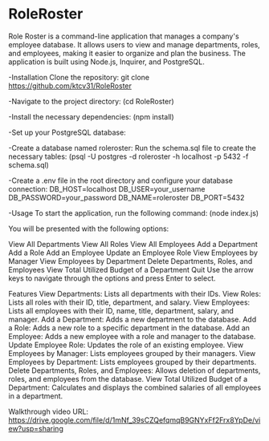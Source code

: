 # RoleRoster
Role Roster is a command-line application that manages a company's employee database. It allows users to view and manage departments, roles, and employees, making it easier to organize and plan the business. The application is built using Node.js, Inquirer, and PostgreSQL.

-Installation
Clone the repository:
git clone https://github.com/ktcv31/RoleRoster

-Navigate to the project directory:
(cd RoleRoster)

-Install the necessary dependencies:
(npm install)

-Set up your PostgreSQL database:

-Create a database named roleroster:
   Run the schema.sql file to create the necessary tables:
(psql -U postgres -d roleroster -h localhost -p 5432 -f schema.sql)

-Create a .env file in the root directory and configure your database connection:
DB_HOST=localhost
DB_USER=your_username
DB_PASSWORD=your_password
DB_NAME=roleroster
DB_PORT=5432

-Usage
  To start the application, run the following command:
(node index.js)

You will be presented with the following options:

View All Departments
View All Roles
View All Employees
Add a Department
Add a Role
Add an Employee
Update an Employee Role
View Employees by Manager
View Employees by Department
Delete Departments, Roles, and Employees
View Total Utilized Budget of a Department
Quit
Use the arrow keys to navigate through the options and press Enter to select.

Features
View Departments: Lists all departments with their IDs.
View Roles: Lists all roles with their ID, title, department, and salary.
View Employees: Lists all employees with their ID, name, title, department, salary, and manager.
Add a Department: Adds a new department to the database.
Add a Role: Adds a new role to a specific department in the database.
Add an Employee: Adds a new employee with a role and manager to the database.
Update Employee Role: Updates the role of an existing employee.
View Employees by Manager: Lists employees grouped by their managers.
View Employees by Department: Lists employees grouped by their departments.
Delete Departments, Roles, and Employees: Allows deletion of departments, roles, and employees from the database.
View Total Utilized Budget of a Department: Calculates and displays the combined salaries of all employees in a department.




Walkthrough video URL: https://drive.google.com/file/d/1mNf_39sCZQefqmqB9GNYxFf2Frx8YpDe/view?usp=sharing